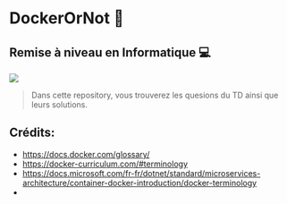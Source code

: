 # DockerOrNot 🐳

## Remise à niveau en Informatique 💻

![](https://www.universite-paris-saclay.fr/sites/default/files/styles/logo/public/uvsq_2.jpg?itok=htALYQnk)

> Dans cette repository, vous trouverez les quesions du TD ainsi que leurs solutions.


## Crédits:

* https://docs.docker.com/glossary/
* https://docker-curriculum.com/#terminology
* https://docs.microsoft.com/fr-fr/dotnet/standard/microservices-architecture/container-docker-introduction/docker-terminology
*
